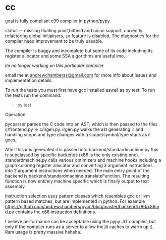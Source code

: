 cc
==

goal is fully compliant c99 compiler in python/pypy. 


status -- missing floating point,bitfield and union support, currently refactoring global initialisers, so feature is disabled,
The diagnostics for the compiler need improvement to be truly useable.

The compiler is buggy and incomplete but some of its code including its register allocator and some SSA algorithms are 
useful imo.

*Im no longer working on this particular compiler*

email me at andrewchamberss@gmail.com for more info about issues and implementation details.


To run the tests you must first have gcc installed aswell as py.test. 
To run the tests run the command:
>py.test

Operation:

pycparser parses the C code into an AST, which is then passed to the files  c/frontend.py -> c/irgen.py. irgen.py walks the
ast generating ir and handling scope and type changes with a scope/symbol/type stack as it goes.

After this ir is generated it is passed into backend/standardmachine.py this is subclassed by specific backends (x86 is the only existing one). standardmachine.py calls various optimizers and machine hooks including
a graph coloring register allocator and converting 3 argument instructions into 2 argument instructions when needed. The main entry point of the backend is backend/standardmachine.translateFunction. The resulting function is now entirely machine specific which is finally output to text assembly.

Instruction selection uses pattern classes which resembles gcc or llvm pattern based matches, but are implemented in python. For example https://github.com/andrewchambers/pycc/blob/master/backend/x86/x86md.py contains the x86 instruction definitions.

I believe performance can be acceptable using the pypy JIT compiler, but only if the compiler runs as a server to allow the jit caches to warm up :). Ram usage is pretty massive hahaha.
